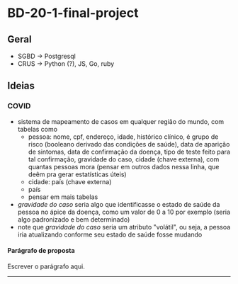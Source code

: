 # BD-20-1-final-project

## Geral
- SGBD -> Postgresql
- CRUS -> Python (?), JS, Go, ruby

## Ideias

### COVID
- sistema de mapeamento de casos em qualquer região do mundo, com tabelas como
  - pessoa: nome, cpf, endereço, idade, histórico clínico, é grupo de risco (booleano derivado das condições de saúde), data de aparição de sintomas, data de confirmação da doença, tipo de teste feito para tal confirmação, gravidade do caso, cidade (chave externa), com quantas pessoas mora (pensar em outros dados nessa linha, que deêm pra gerar estatísticas úteis)
  - cidade: país (chave externa)
  - país
  - pensar em mais tabelas
- _gravidade do caso_ seria algo que identificasse o estado de saúde da pessoa no ápice da doença, como um valor de 0 a 10 por exemplo (seria algo padronizado e bem determinado)
- note que _gravidade do caso_ seria um atributo "volátil", ou seja, a pessoa iria atualizando conforme seu estado de saúde fosse mudando

#### Parágrafo de proposta
Escrever o parágrafo aqui.

-----
